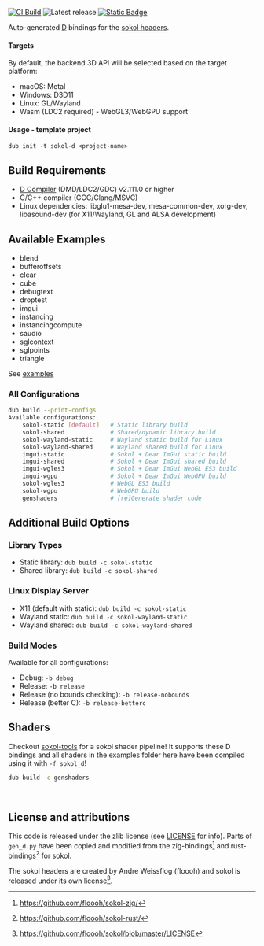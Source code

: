 [![CI Build](https://github.com/kassane/sokol-d/actions/workflows/build.yml/badge.svg)](https://github.com/kassane/sokol-d/actions/workflows/build.yml)
![Latest release](https://img.shields.io/github/v/release/kassane/sokol-d?include_prereleases&label=latest)
[![Static Badge](https://img.shields.io/badge/v2.111.0%20(stable)-f8240e?logo=d&logoColor=f8240e&label=frontend)](https://dlang.org/download.html)

Auto-generated [D](https://dlang.org) bindings for the [sokol headers](https://github.com/floooh/sokol).

#### Targets

By default, the backend 3D API will be selected based on the target platform:

- macOS: Metal
- Windows: D3D11
- Linux: GL/Wayland
- Wasm (LDC2 required) - WebGL3/WebGPU support

#### Usage - template project

```console
dub init -t sokol-d <project-name>
```

## Build Requirements

- [D Compiler](https://dlang.org/download.html) (DMD/LDC2/GDC) v2.111.0 or higher
- C/C++ compiler (GCC/Clang/MSVC)
- Linux dependencies: libglu1-mesa-dev, mesa-common-dev, xorg-dev, libasound-dev (for X11/Wayland, GL and ALSA development)

## Available Examples
- blend
- bufferoffsets
- clear
- cube
- debugtext
- droptest
- imgui
- instancing
- instancingcompute
- saudio
- sglcontext
- sglpoints
- triangle

See [examples](examples)

### All Configurations

```bash
dub build --print-configs    
Available configurations:
    sokol-static [default]   # Static library build
    sokol-shared             # Shared/dynamic library build
    sokol-wayland-static     # Wayland static build for Linux
    sokol-wayland-shared     # Wayland shared build for Linux
    imgui-static             # Sokol + Dear ImGui static build
    imgui-shared             # Sokol + Dear ImGui shared build  
    imgui-wgles3             # Sokol + Dear ImGui WebGL ES3 build
    imgui-wgpu               # Sokol + Dear ImGui WebGPU build
    sokol-wgles3             # WebGL ES3 build
    sokol-wgpu               # WebGPU build
    genshaders               # [re]Generate shader code
```

## Additional Build Options

### Library Types
- Static library: `dub build -c sokol-static`
- Shared library: `dub build -c sokol-shared`

### Linux Display Server
- X11 (default with static): `dub build -c sokol-static`
- Wayland static: `dub build -c sokol-wayland-static`
- Wayland shared: `dub build -c sokol-wayland-shared`

### Build Modes
Available for all configurations:
- Debug: `-b debug`
- Release: `-b release`
- Release (no bounds checking): `-b release-nobounds`
- Release (better C): `-b release-betterc`


## Shaders

Checkout [sokol-tools](https://github.com/floooh/sokol-tools) for a sokol shader pipeline! It supports these D bindings and all shaders in the examples folder
here have been compiled using it with `-f sokol_d`!

```bash
dub build -c genshaders
```

<br>

## License and attributions

This code is released under the zlib license (see [LICENSE](LICENSE) for info). Parts of `gen_d.py` have been copied and modified from
the zig-bindings[^1] and rust-bindings[^2] for sokol.

The sokol headers are created by Andre Weissflog (floooh) and sokol is released under its own license[^3].

[^1]: https://github.com/floooh/sokol-zig/
[^2]: https://github.com/floooh/sokol-rust/
[^3]: https://github.com/floooh/sokol/blob/master/LICENSE
